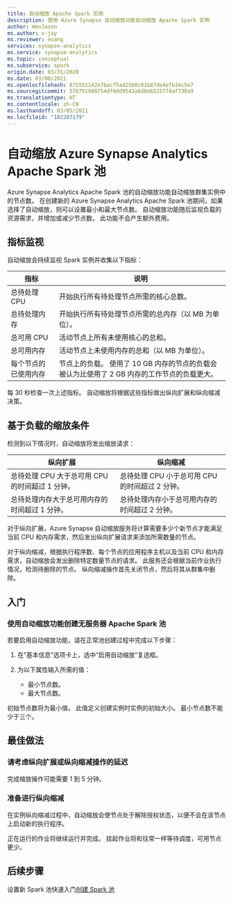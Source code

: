 ```yaml
---
title: 自动缩放 Apache Spark 实例
description: 使用 Azure Synapse 自动缩放功能自动缩放 Apache Spark 实例
author: WenJason
ms.author: v-jay
ms.reviewer: euang
services: synapse-analytics
ms.service: synapse-analytics
ms.topic: conceptual
ms.subservice: spark
origin.date: 03/31/2020
ms.date: 03/08/2021
ms.openlocfilehash: 875551142e7bacf5ad25b0c01b87de4efb34c5e7
ms.sourcegitcommit: 5707919d0754df9dd9543a6d8e6525774af738a9
ms.translationtype: HT
ms.contentlocale: zh-CN
ms.lasthandoff: 03/05/2021
ms.locfileid: "102207179"
---
```

# <a name="automatically-scale-azure-synapse-analytics-apache-spark-pools"></a>自动缩放 Azure Synapse Analytics Apache Spark 池

Azure Synapse Analytics Apache Spark 池的自动缩放功能自动缩放群集实例中的节点数。 在创建新的 Azure Synapse Analytics Apache Spark 池期间，如果选择了自动缩放，则可以设置最小和最大节点数。 自动缩放功能随后监视负载的资源需求，并增加或减少节点数。 此功能不会产生额外费用。

## <a name="metrics-monitoring"></a>指标监视

自动缩放会持续监视 Spark 实例并收集以下指标：

|指标|说明|
|---|---|
|总待处理 CPU|开始执行所有待处理节点所需的核心总数。|
|总待处理内存|开始执行所有待处理节点所需的总内存（以 MB 为单位）。|
|总可用 CPU|活动节点上所有未使用核心的总和。|
|总可用内存|活动节点上未使用内存的总和（以 MB 为单位）。|
|每个节点的已使用内存|节点上的负载。 使用了 10 GB 内存的节点的负载会被认为比使用了 2 GB 内存的工作节点的负载更大。|

每 30 秒检查一次上述指标。 自动缩放将根据这些指标做出纵向扩展和纵向缩减决策。

## <a name="load-based-scale-conditions"></a>基于负载的缩放条件

检测到以下情况时，自动缩放将发出缩放请求：

|纵向扩展|纵向缩减|
|---|---|
|总待处理 CPU 大于总可用 CPU 的时间超过 1 分钟。|总待处理 CPU 小于总可用 CPU 的时间超过 2 分钟。|
|总待处理内存大于总可用内存的时间超过 1 分钟。|总待处理内存小于总可用内存的时间超过 2 分钟。|

对于纵向扩展，Azure Synapse 自动缩放服务将计算需要多少个新节点才能满足当前 CPU 和内存需求，然后发出纵向扩展请求来添加所需数量的节点。

对于纵向缩减，根据执行程序数、每个节点的应用程序主机以及当前 CPU 和内存需求，自动缩放会发出删除特定数量节点的请求。 此服务还会根据当前作业执行情况，检测待删除的节点。 纵向缩减操作首先关闭节点，然后将其从群集中删除。

## <a name="get-started"></a>入门

### <a name="create-a-serverless-apache-spark-pool-with-autoscaling"></a>使用自动缩放功能创建无服务器 Apache Spark 池

若要启用自动缩放功能，请在正常池创建过程中完成以下步骤：

1. 在“基本信息”选项卡上，选中“启用自动缩放”复选框。
1. 为以下属性输入所需的值：  

    * 最小节点数。
    * 最大节点数。

初始节点数将为最小值。 此值定义创建实例时实例的初始大小。 最小节点数不能少于三个。

## <a name="best-practices"></a>最佳做法

### <a name="consider-the-latency-of-scale-up-or-scale-down-operations"></a>请考虑纵向扩展或纵向缩减操作的延迟

完成缩放操作可能需要 1 到 5 分钟。

### <a name="prepare-for-scaling-down"></a>准备进行纵向缩减

在实例纵向缩减过程中，自动缩放会使节点处于解除授权状态，以便不会在该节点上启动新的执行程序。

正在运行的作业将继续运行并完成。 挂起作业将和往常一样等待调度，可用节点更少。

## <a name="next-steps"></a>后续步骤

设置新 Spark 池快速入门[创建 Spark 池](../quickstart-create-apache-spark-pool-portal.md)
